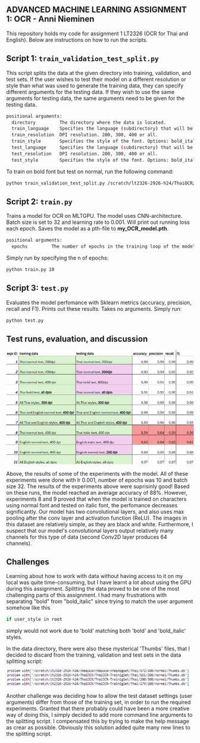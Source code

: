## ﻿ADVANCED MACHINE LEARNING ASSIGNMENT 1: OCR - Anni Nieminen

This repository holds my code for assignment 1 LT2326 (OCR for Thai and English).
Below are instructions on how to run the scripts.

## Script 1: `train_validation_test_split.py`

This script splits the data at the given directory into training, validation, and test sets. If the user wishes to test their model on a different resolution or style than what was used to generate the training data, they can specify different arguments for the testing data. If they wish to use the same arguments for testing data, the same arguments need to be given for the testing data.

```bash
positional arguments:
  directory         The directory where the data is located.
  train_language    Specifies the language (subdirectory) that will be used to generate the training data. Options: English, Thai or both.
  train_resolution  DPI resolution. 200, 300, 400 or all.
  train_style       Specifies the style of the font. Options: bold_italic, bold, italic, normal or all.
  test_language     Specifies the language (subdirectory) that will be used to generate the testing data. Options: English, Thai or both.
  test_resolution   DPI resolution. 200, 300, 400 or all.
  test_style        Specifies the style of the font. Options: bold_italic, bold, italic, normal or all.
```

To train on bold font but test on normal, run the following command:

```bash
python train_validation_test_split.py /scratch/lt2326-2926-h24/ThaiOCR/ThaiOCR-TrainigSet english 400 bold english 400 normal
```
## Script 2: `train.py`

Trains a model for OCR on MLTGPU. The model uses CNN-architecture. Batch size is set to 32 and learning rate to 0.001. Will print out running loss each epoch.
Saves the model as a pth-file to **my_OCR_model.pth**.

```bash
positional arguments:
  epochs         The number of epochs in the training loop of the model.

```
Simply run by specifying the n of epochs:

```bash
python train.py 10
```
## Script 3: `test.py`

Evaluates the model perfomance with Sklearn metrics (accuracy, precision, recall and F1). Prints out these results.
Takes no arguments. Simply run:

```bash
python test.py
```

## Test runs, evaluation, and discussion

![Results of the model](https://github.com/Anurni/Optical_Character_Recognition/blob/main/OCR_results.png)

Above, the results of some of the experiments with the model. All of these experiments were done with lr 0.001, number of epochs was 10 and batch size 32.
The results of the experiments above were suprisinly good! Based on these runs, the model reached an average accuracy of 88%.
However, experiments 8 and 9 proved that when the model is trained on characters using normal font and tested on italic font, the 
perfomance decreases significantly.
Our model has two convolutional layers, and also uses max pooling after the conv layer and activation function (ReLU). The images in this
dataset are relatively simple, as they are black and white. Furthermore, I suspect that our model's convolutional layers output relatively many channels for 
this type of data (second Conv2D layer produces 64 channels). 

## Challenges

Learning about how to work with data without having access to it on my local was quite time-consuming, but I have learnt a lot about using the GPU during this assignment. 
Splitting the data proved to be one of the most challenging parts of this assignment. I had many frustrations with separating "bold" from "bold_italic" since trying to match the user argument somehow like this

```bash
if user_style in root
```
simply would not work due to 'bold' matching both 'bold' and 'bold_italic' styles.

In the data directory, there were also these mysterical 'Thumbs' files, that I decided to discard from the training, validation and test sets in the data splitting script:

![Results of the model](https://github.com/Anurni/Optical_Character_Recognition/blob/main/thumbs.png)

Another challenge was deciding how to allow the test dataset settings (user arguments) differ from those of the training set, in order to run the required experiments. Granted that there probably could have been a more creative way of doing this,
I simply decided to add more command line arguments to the splitting script. I compensated this by trying to make the help message as crear as possible. Obviously this solution added quite many new lines to the splitting script.

